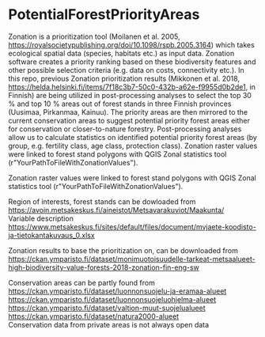 # PotentialForestPriorityAreas
Zonation is a prioritization tool (Moilanen et al. 2005, https://royalsocietypublishing.org/doi/10.1098/rspb.2005.3164) which takes ecological spatial data (species, habitats etc.) as input data. Zonation software creates a priority ranking based on these biodiversity features and other possible selection criteria (e.g. data on costs, connectivity etc.). In this repo, previous Zonation prioritization results (Mikkonen et al. 2018, https://helda.helsinki.fi/items/7f18c3b7-50c0-432b-a62e-f9955d0b2de1, in Finnish) are being utilized in post-processing analyses to select the top 30 % and top 10 % areas out of forest stands in three Finnish provinces (Uusimaa, Pirkanmaa, Kainuu). The priority areas are then mirrored to the current conservation areas to suggest potential priority forest areas either for conservation or closer-to-nature forestry. Post-processing analyses allow us to calculate statistics on identified potential priority forest areas (by group, e.g. fertility class, age class, protection class). Zonation raster values were linked to forest stand polygons with QGIS Zonal statistics tool (r"YourPathToFileWithZonationValues"). 

Zonation raster values were linked to forest stand polygons with QGIS Zonal statistics tool (r"YourPathToFileWithZonationValues").

Region of interests, forest stands can be dowloaded from  
https://avoin.metsakeskus.fi/aineistot/Metsavarakuviot/Maakunta/  
Variable description   
https://www.metsakeskus.fi/sites/default/files/document/mvjaete-koodisto-ja-tietokantakuvaus_0.xlsx

Zonation results to base the prioritization on, can be downloaded from  
https://ckan.ymparisto.fi/dataset/monimuotoisuudelle-tarkeat-metsaalueet-high-biodiversity-value-forests-2018-zonation-fin-eng-sw

Conservation areas can be partly found from  
https://ckan.ymparisto.fi/dataset/luonnonsuojelu-ja-eramaa-alueet  
https://ckan.ymparisto.fi/dataset/luonnonsuojeluohjelma-alueet  
https://ckan.ymparisto.fi/dataset/valtion-muut-suojelualueet  
https://ckan.ymparisto.fi/dataset/natura2000-alueet  
Conservation data from private areas is not always open data

